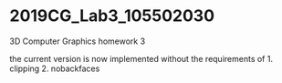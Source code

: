 # 2019CG_Lab3_105502030
3D Computer Graphics homework 3


the current version is now implemented without the requirements of 1. clipping 2. nobackfaces 



